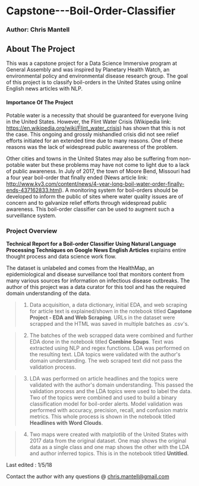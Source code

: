 # Capstone---Boil-Order-Classifier
### Author: Chris Mantell

## About The Project

This was a capstone project for a Data Science Immersive program at General Assembly and was inspired by Planetary Health Watch, an environmental policy and environmental disease research group.  The goal of this project is to classify boil-orders in the United States using online English news articles with NLP.

#### Importance Of The Project

Potable water is a necessity that should be guaranteed for everyone living in the United States.  However, the Flint Water Crisis (Wikipedia link: https://en.wikipedia.org/wiki/Flint_water_crisis) has shown that this is not the case.  This ongoing and grossly mishandled crisis did not see relief efforts initiated for an extended time due to many reasons.  One of these reasons was the lack of widespread public awareness of the problem.  

Other cities and towns in the United States may also be suffering from non-potable water but these problems may have not come to light due to a lack of public awareness.  In July of 2017, the town of Moore Bend, Missouri had a four year boil-order that finally ended (News article link: http://www.ky3.com/content/news/4-year-long-boil-water-order-finally-ends-437162833.html).  A monitoring system for boil-orders should be developed to inform the public of sites where water quality issues are of concern and to galvanize relief efforts through widespread public awareness.  This boil-order classifier can be used to augment such a surveillance system.

### Project Overview

**Technical Report for a Boil-order Classifier Using Natural Language Processing Techniques on Google News English Articles** explains entire thought process and data science work flow.

The dataset is unlabeled and comes from the HealthMap, an epidemiological and disease surveillance tool that monitors content from many various sources for information on infectious disease outbreaks.  The author of this project was a data curator for this tool and has the required domain understanding of the data.

> 1. Data acquisition, a data dictionary, initial EDA, and web scraping for article text is explained/shown in the notebook titled **Capstone Project - EDA and Web Scraping**.  URLs in the dataset were scrapped and the HTML was saved in multiple batches as .csv's.

> 2. The batches of the web scrapped data were combined and further EDA done in the notebook titled **Combine Soups**.  Text was extracted using NLP and regex functions.  LDA was performed on the resulting text.  LDA topics were validated with the author's domain understanding.  The web scraped text did not pass the validation process.

> 3. LDA was performed on article headlines and the topics were validated with the author's domain understanding.  This passed the validation process and the LDA topics were used to label the data.  Two of the topics were combined and used to build a binary classification model for boil-order alerts.  Model validation was performed with accuracy, precision, recall, and confusion matrix metrics.  This whole process is shown in the notebook titled **Headlines with Word Clouds**.

> 4. Two maps were created with matplotlib of the United States with 2017 data from the original dataset.  One map shows the original data as a single class and one map shows the other with the LDA and author inferred topics.  This is in the notebook titled **Untitled**.

Last edited : 1/5/18

Contact the author with any questions @
chris.mantell@gmail.com

